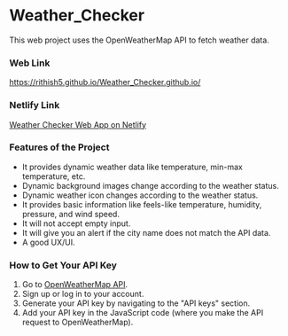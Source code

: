 # Weather_Checker

This web project uses the OpenWeatherMap API to fetch weather data.

### Web Link

https://rithish5.github.io/Weather_Checker.github.io/

### Netlify Link

[Weather Checker Web App on Netlify](https://weather-checker.netlify.app/)

### Features of the Project

* It provides dynamic weather data like temperature, min-max temperature, etc.
* Dynamic background images change according to the weather status.
* Dynamic weather icon changes according to the weather status.
* It provides basic information like feels-like temperature, humidity, pressure, and wind speed.
* It will not accept empty input.
* It will give you an alert if the city name does not match the API data.
* A good UX/UI.

### How to Get Your API Key

1. Go to [OpenWeatherMap API](https://openweathermap.org/api).
2. Sign up or log in to your account.
3. Generate your API key by navigating to the "API keys" section.
4. Add your API key in the JavaScript code (where you make the API request to OpenWeatherMap).


